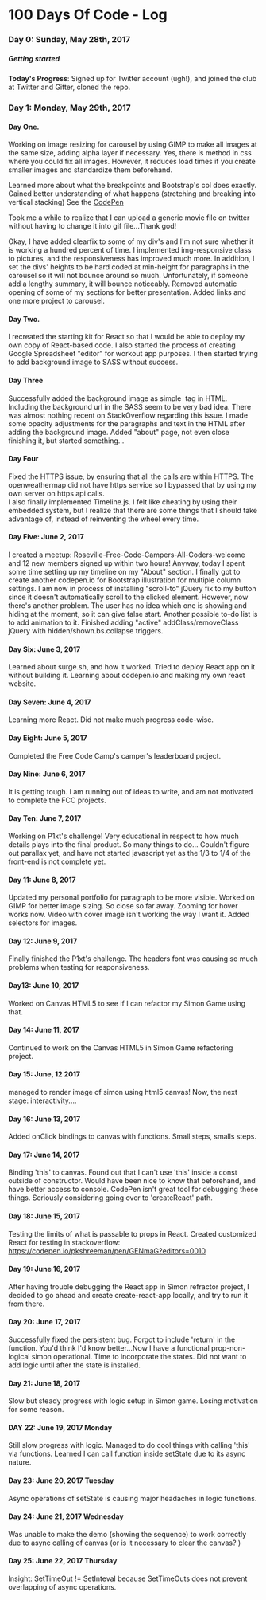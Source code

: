 # 100 Days Of Code - Log

### Day 0:  Sunday, May 28th, 2017
##### Getting started

**Today's Progress**: Signed up for Twitter account (ugh!), and joined the club at Twitter and Gitter, cloned the repo.  

### Day 1: Monday, May 29th, 2017
#### Day One.
Working on image resizing for carousel by using GIMP to make all images at the same size, adding alpha layer if necessary. Yes, there is method in css where you could fix all images.  However, it reduces load times if you create smaller images and standardize them beforehand.

Learned more about what the breakpoints and Bootstrap's col does exactly.  Gained better understanding of what happens (stretching and breaking into vertical stacking) See the [CodePen](https://codepen.io/pkshreeman/pen/ybdBZa?editors=1000)

Took me a while to realize that I can upload a generic movie file on twitter without having to change it into gif file...Thank god!

Okay, I have added clearfix to some of my div's and I'm not sure whether it is working a hundred percent of time.  I implemented img-responsive class to pictures, and the responsiveness has improved much more.  In addition, I set the divs' heights to be hard coded at min-height for paragraphs in the carousel so it will not bounce around so much.  Unfortunately, if someone add a lengthy summary, it will bounce noticeably.  Removed automatic opening of some of my sections for better presentation.  Added links and one more project to carousel.  

#### Day Two.
I recreated the starting kit for React so that I would be able to deploy my own copy of React-based code.  I also started the process of creating Google Spreadsheet "editor" for workout app purposes.  I then started trying to add background image to SASS without success.

#### Day Three
Successfully added the background image as simple <img> tag in HTML.  Including the background url in the SASS seem to be very bad idea.  There was almost nothing recent on StackOverflow regarding this issue.  I made some opacity adjustments for the paragraphs and text in the HTML after adding the background image. Added "about" page, not even close finishing it, but started something...

#### Day Four
Fixed the HTTPS issue, by ensuring that all the calls are within HTTPS.  The openweathermap did not have https service so I bypassed that by using my own server on https api calls.  
I also finally implemented Timeline.js.  I felt like cheating by using their embedded system, but I realize that there are some things that I should take advantage of, instead of reinventing the wheel every time.

#### Day Five: June 2, 2017
I created a meetup: Roseville-Free-Code-Campers-All-Coders-welcome and 12 new members signed up within two hours!
Anyway, today I spent some time setting up my timeline on my "About" section.  I finally got to create another codepen.io for Bootstrap illustration for multiple column settings.  I am now in process of installing "scroll-to" jQuery fix to my button since it doesn't automatically scroll to the clicked element.  However, now there's another problem.  The user has no idea which one is showing and hiding at the moment, so it can give false start. Another possible to-do list is to add animation to it.  Finished adding "active" addClass/removeClass jQuery with hidden/shown.bs.collapse triggers.

#### Day Six: June 3, 2017
Learned about surge.sh, and how it worked.  Tried to deploy React app on it without building it.  Learning about codepen.io and making my own react website.  

#### Day Seven: June 4, 2017
Learning more React.  Did not make much progress code-wise.

#### Day Eight: June 5, 2017
Completed the Free Code Camp's camper's leaderboard project.

#### Day Nine:  June 6, 2017
It is getting tough.  I am running out of ideas to write, and am not motivated to complete the FCC projects.

#### Day Ten: June 7, 2017
Working on P1xt's challenge!  Very educational in respect to how much details plays into the final product.  So many things to do... Couldn't figure out parallax yet,  and have not started javascript yet as the 1/3 to 1/4 of the front-end is not complete yet.

#### Day 11: June 8, 2017
Updated my personal portfolio for paragraph to be more visible.  Worked on GIMP for better image sizing. So close so far away.  Zooming for hover works now.  Video with cover image isn't working the way I want it.  Added selectors for images.

#### Day 12: June 9, 2017
Finally finished the P1xt's challenge.  The headers font was causing so much problems when testing for responsiveness.  

#### Day13: June 10, 2017
Worked on Canvas HTML5 to see if I can refactor my Simon Game using that.

#### Day 14: June 11, 2017
Continued to work on the Canvas HTML5 in Simon Game refactoring project.

#### Day 15: June, 12 2017
managed to render image of simon using html5 canvas!  Now, the next stage: interactivity....

#### Day 16: June 13, 2017
Added onClick bindings to canvas with functions.  Small steps, smalls steps.

#### Day 17: June 14, 2017
Binding 'this' to canvas.  Found out that I can't use 'this' inside a const outside of constructor.  Would have been nice to know that beforehand, and have better access to console.  CodePen isn't great tool for debugging these things.  Seriously considering going over to 'createReact' path.

#### Day 18: June 15, 2017
Testing the limits of what is passable to props in React.  Created customized React for testing in stackoverflow: <https://codepen.io/pkshreeman/pen/GENmaG?editors=0010>

#### Day 19: June 16, 2017
After having trouble debugging the React app in Simon refractor project, I decided to go ahead and create create-react-app locally, and try to run it from there.

#### Day 20: June 17, 2017
Successfully fixed the persistent bug.  Forgot to include 'return' in the function.  You'd think I'd know better...Now I have a functional prop-non-logical simon operational.  Time to incorporate the states.  Did not want to add logic until after the state is installed.

#### Day 21: June 18, 2017
Slow but steady progress with logic setup in Simon game.  Losing motivation for some reason.  

#### DAY 22: June 19, 2017 Monday
Still slow progress with logic.  Managed to do cool things with calling 'this' via functions.  Learned I can call function inside setState due to its async nature.

#### Day 23:  June 20, 2017 Tuesday
Async operations of setState is causing major headaches in logic functions.

#### Day 24: June 21, 2017 Wednesday
Was unable to make the demo (showing the sequence) to work correctly due to async calling of canvas (or is it necessary to clear the canvas? )

#### Day 25: June 22, 2017 Thursday
Insight:  SetTimeOut != SetInteval because SetTimeOuts does not prevent overlapping of async operations.
